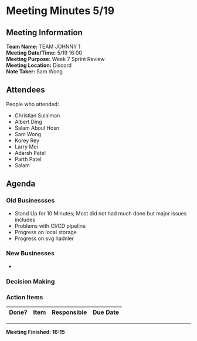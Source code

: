 # Meeting Minutes 5/19
## Meeting Information
**Team Name:** TEAM JOHNNY 1 <br />
**Meeting Date/Time:** 5/19 16:00 <br />
**Meeting Purpose:** Week 7 Sprint Review <br />
**Meeting Location:** Discord <br />
**Note Taker:** Sam Wong <br />

## Attendees
People who attended:
- Christian Sulaiman
- Albert Ding
- Salam Aboul Hosn
- Sam Wong
- Korey Rey
- Larry Mei
- Adarsh Patel
- Parth Patel
- Salam

## Agenda
### Old Businessses
-  Stand Up for 10 Minutes; Most did not had much done but major issues includes 
-  Problems with CI/CD pipeline
-  Progress on local storage
-  Progress on svg hadnler
### New Businesses
- 
### Decision Making
### Action Items
| Done? | Item | Responsible | Due Date |
| ---- | ---- | ---- | ---- |


<hr>

**Meeting Finished: 16:15**
